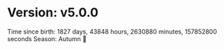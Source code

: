 # Version: v5.0.0
Time since birth: 1827 days, 43848 hours, 2630880 minutes, 157852800 seconds
Season: Autumn 🍁
